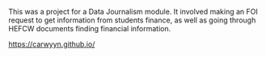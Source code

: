 This was a project for a Data Journalism module. It involved making an FOI request to get information from students finance, as well as going through HEFCW documents finding financial information. 

<a> https://carwyyn.github.io/ </a>
